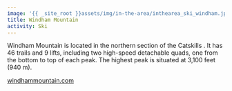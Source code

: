 ```yaml
---
image: '{{ _site_root }}assets/img/in-the-area/inthearea_ski_windham.jpg'
title: Windham Mountain
activity: Ski
---
```

<p><span>Windham Mountain is located in the northern section of the Catskills . It has 46 trails and 9 lifts, including two high-speed detachable quads, one from the bottom to top of each peak. The highest peak is situated at 3,100 feet (940 m). </span></p><p><a href="http://www.windhammountain.com/" target="_blank">windhammountain.com</a></p>